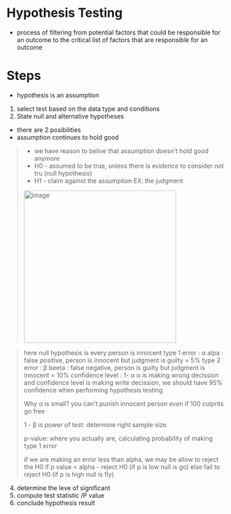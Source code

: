 
# Hypothesis Testing
- process of filtering from potential factors that could be responsible for an outcome to the critical list of factors that are responsible for an outcome

# Steps 
- hypothesis is an assumption
  
1. select test based on the data type and conditions
2. State null and alternative hypotheses
- there are 2 posibilities
- assumption continues to hold good
>  - we have reason to belive that assumption doesn't hold good anymore
>  - H0 - assumed to be true, unless there is evidence to consider not tru (null hypothesis)
>  - H1 - claim against the assumption
> EX: the judgment
> <img width="347" alt="image" src="https://github.com/user-attachments/assets/ffdfb354-553a-41e8-b06b-9feeee0dd82d">

> here null hypothesis is every person is innocent
> type 1 error : α alpa : false positive, person is innocent but judgment is guilty = 5% 
> type 2 error : β beeta : false negative, person is guilty but judgment is innocent = 10%
> confidence level : 1- α
> α is making wrong decission and confidence level is making write decission, we should have 95% confidence when performing hypothesis testing
>
> Why α is small?
> you can't punish innocent person even if 100 culprits go free
>
> 1 - β is power of test: determine right sample size
>
> p-value: where you actually are, calculating probability of making type 1 error
>
> if we are making an error less than alpha, we may be allow to reject the H0
> if p value < alpha - reject H0 (if p is low null is go)
> else fail to reject H0 (if p is high null is fly)

4. determine the leve of significant
5. compute test statistic /P value
6. conclude hypothesis result
